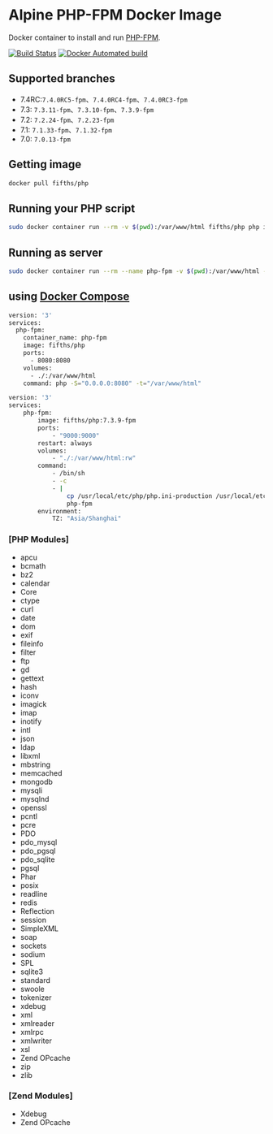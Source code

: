 # Alpine PHP-FPM Docker Image

Docker container to install and run [PHP-FPM](https://www.php.net/).

[![Build Status](https://travis-ci.org/fifths/php.svg?branch=master)](https://travis-ci.org/fifths/php)
[![Docker Automated build](https://img.shields.io/docker/automated/jrottenberg/ffmpeg.svg)](https://hub.docker.com/r/fifths/php)

## Supported branches 
- 7.4RC:`7.4.0RC5-fpm`、`7.4.0RC4-fpm`、`7.4.0RC3-fpm`
- 7.3: `7.3.11-fpm`、`7.3.10-fpm`、`7.3.9-fpm`
- 7.2: `7.2.24-fpm`、`7.2.23-fpm`
- 7.1: `7.1.33-fpm`、`7.1.32-fpm`
- 7.0: `7.0.13-fpm`




## Getting image

```sh
docker pull fifths/php
```

## Running your PHP script

```sh
sudo docker container run --rm -v $(pwd):/var/www/html fifths/php php index.php
```

## Running as server

```sh
sudo docker container run --rm --name php-fpm -v $(pwd):/var/www/html -p 8080:8080 fifths/php php -S="0.0.0.0:8080" -t="/var/www/html"
```

## using  [Docker Compose](https://docs.docker.com/compose/)

```sh
version: '3'
services:
  php-fpm:
    container_name: php-fpm
    image: fifths/php
    ports:
      - 8080:8080
    volumes:
      - ./:/var/www/html
    command: php -S="0.0.0.0:8080" -t="/var/www/html"
```

```sh
version: '3'
services:
    php-fpm:
        image: fifths/php:7.3.9-fpm
        ports:
            - "9000:9000"
        restart: always
        volumes:
            - "./:/var/www/html:rw"
        command:
            - /bin/sh
            - -c
            - |
                cp /usr/local/etc/php/php.ini-production /usr/local/etc/php/php.ini
                php-fpm
        environment:
            TZ: "Asia/Shanghai"
```


### [PHP Modules]
- apcu
- bcmath
- bz2
- calendar
- Core
- ctype
- curl
- date
- dom
- exif
- fileinfo
- filter
- ftp
- gd
- gettext
- hash
- iconv
- imagick
- imap
- inotify
- intl
- json
- ldap
- libxml
- mbstring
- memcached
- mongodb
- mysqli
- mysqlnd
- openssl
- pcntl
- pcre
- PDO
- pdo_mysql
- pdo_pgsql
- pdo_sqlite
- pgsql
- Phar
- posix
- readline
- redis
- Reflection
- session
- SimpleXML
- soap
- sockets
- sodium
- SPL
- sqlite3
- standard
- swoole
- tokenizer
- xdebug
- xml
- xmlreader
- xmlrpc
- xmlwriter
- xsl
- Zend OPcache
- zip
- zlib

### [Zend Modules]
- Xdebug
- Zend OPcache
